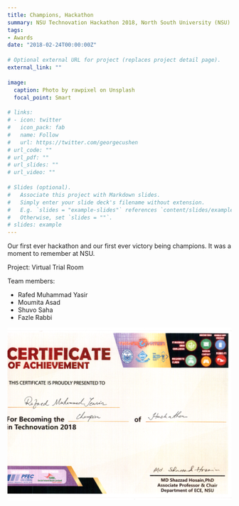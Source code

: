 ```yaml
---
title: Champions, Hackathon
summary: NSU Technovation Hackathon 2018, North South University (NSU)
tags:
- Awards
date: "2018-02-24T00:00:00Z"

# Optional external URL for project (replaces project detail page).
external_link: ""

image:
  caption: Photo by rawpixel on Unsplash
  focal_point: Smart

# links:
# - icon: twitter
#   icon_pack: fab
#   name: Follow
#   url: https://twitter.com/georgecushen
# url_code: ""
# url_pdf: ""
# url_slides: ""
# url_video: ""

# Slides (optional).
#   Associate this project with Markdown slides.
#   Simply enter your slide deck's filename without extension.
#   E.g. `slides = "example-slides"` references `content/slides/example-slides.md`.
#   Otherwise, set `slides = ""`.
# slides: example
---
```


Our first ever hackathon and our first ever victory being champions. It was a moment to remember at NSU. 

Project: Virtual Trial Room

Team members:
* Rafed Muhammad Yasir
* Moumita Asad
* Shuvo Saha
* Fazle Rabbi

![Champions, NSU Technovation Hackathon 2018](./certificate.png)
